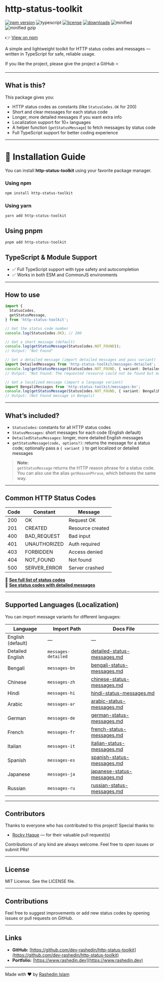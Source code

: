 # http-status-toolkit

[![npm version](https://img.shields.io/npm/v/http-status-toolkit)](https://www.npmjs.com/package/http-status-toolkit)
![typescript](https://badgen.net/badge/icon/typescript?icon=typescript&label)
[![license](https://img.shields.io/npm/l/http-status-toolkit)](https://github.com/dev-rashedin/http-status-toolkit/blob/main/LICENSE)
[![downloads](https://img.shields.io/npm/dm/http-status-toolkit)](https://www.npmjs.com/package/http-status-toolkit)
![minified](https://badgen.net/bundlephobia/min/http-status-toolkit)
![minified gzip](https://badgen.net/bundlephobia/minzip/http-status-toolkit)

👉 [View on npm](https://www.npmjs.com/package/http-status-toolkit)

A simple and lightweight toolkit for HTTP status codes and messages — written in TypeScript for safe, reliable usage.

If you like the project, please give the project a GitHub ⭐

---

## What is this?

This package gives you:

- HTTP status codes as constants (like `StatusCodes.OK` for 200)
- Short and clear messages for each status code
- Longer, more detailed messages if you want extra info
- Localization support for 10+ languages
- A helper function (`getStatusMessage`) to fetch messages by status code
- Full TypeScript support for better coding experience

---

# 🚀 Installation Guide

You can install **http-status-toolkit** using your favorite package manager.

### Using npm

```bash
npm install http-status-toolkit
```

### Using yarn

```bash
yarn add http-status-toolkit
```

## Using pnpm

```bash
pnpm add http-status-toolkit
```

## TypeScript & Module Support

- ✅ Full TypeScript support with type safety and autocompletion  
- ✅ Works in both ESM and CommonJS environments

---

## How to use

```ts
import {
  StatusCodes,
  getStatusMessage,
} from 'http-status-toolkit';

// Get the status code number
console.log(StatusCodes.OK); // 200

// Get a short message (default)
console.log(getStatusMessage(StatusCodes.NOT_FOUND));
// Output: "Not Found"

// Get a detailed message (import detailed messages and pass variant)
import DetailedMessages from 'http-status-toolkit/messages-detailed';
console.log(getStatusMessage(StatusCodes.NOT_FOUND, { variant: DetailedMessages }));
// Output: "Not Found: The requested resource could not be found but may be available in the future."

// Get a localized message (import a language variant)
import BengaliMessages from 'http-status-toolkit/messages-bn';
console.log(getStatusMessage(StatusCodes.NOT_FOUND, { variant: BengaliMessages }));
// Output: (Not Found message in Bengali)
```

---

## What’s included?

- `StatusCodes`: constants for all HTTP status codes  
- `StatusMessages`: short messages for each code (English default)  
- `DetailedStatusMessages`: longer, more detailed English messages  
- `getStatusMessage(code, options?)`: returns the message for a status code; optionally pass a `{ variant }` to get localized or detailed messages  

> **Note:**  
> `getStatusMessage` returns the HTTP reason phrase for a status code.  
> You can also use the alias `getReasonPhrase`, which behaves the same way.

---

## Common HTTP Status Codes

| Code | Constant     | Message          |
| ---- | ------------ | ---------------- |
| 200  | OK           | Request OK       |
| 201  | CREATED      | Resource created |
| 400  | BAD_REQUEST  | Bad input        |
| 401  | UNAUTHORIZED | Auth required    |
| 403  | FORBIDDEN    | Access denied    |
| 404  | NOT_FOUND    | Not found        |
| 500  | SERVER_ERROR | Server crashed   |


🔗 **[See full list of status codes](./docs/default-status-messages.md)**  
🔗 **[See status codes with detailed messages](./docs/detailed-status-messages.md)**

---

## Supported Languages (Localization)

You can import message variants for different languages:

| Language    | Import Path                           | Docs File                          |
|-------------|-------------------------------------|-----------------------------------|
| English (default)  | —                               | —                                 |
| Detailed English   | `messages-detailed`              | [detailed-status-messages.md](./docs/detailed-status-messages.md) |
| Bengali     | `messages-bn`                       | [bengali-status-messages.md](./docs/bengali-status-messages.md)   |
| Chinese     | `messages-zh`                       | [chinese-status-messages.md](./docs/chinese-status-messages.md)   |
| Hindi       | `messages-hi`                       | [hindi-status-messages.md](./docs/hindi-status-messages.md)       |
| Arabic      | `messages-ar`                       | [arabic-status-messages.md](./docs/arabic-status-messages.md)     |
| German      | `messages-de`                       | [german-status-messages.md](./docs/german-status-messages.md)     |
| French      | `messages-fr`                       | [french-status-messages.md](./docs/french-status-messages.md)     |
| Italian     | `messages-it`                       | [italian-status-messages.md](./docs/italian-status-messages.md)   |
| Spanish     | `messages-es`                       | [spanish-status-messages.md](./docs/spanish-status-messages.md)   |
| Japanese    | `messages-ja`                       | [japanese-status-messages.md](./docs/japanese-status-messages.md) |
| Russian     | `messages-ru`                       | [russian-status-messages.md](./docs/russian-status-messages.md)   |

---

## Contributors

Thanks to everyone who has contributed to this project! Special thanks to:

- [Rocky Haque](https://github.com/rockyhaque) — for their valuable pull request(s)

Contributions of any kind are always welcome. Feel free to open issues or submit PRs!

---

## License

MIT License. See the LICENSE file.

---

## Contributions

Feel free to suggest improvements or add new status codes by opening issues or pull requests on GitHub.

---

## Links

- **GitHub:** [https://github.com/dev-rashedin/http-status-toolkit](https://github.com/dev-rashedin/http-status-toolkit)  
- **Portfolio:** [https://www.rashedin.dev](https://www.rashedin.dev)

---

Made with ❤️ by [Rashedin Islam](https://www.rashedin.dev)